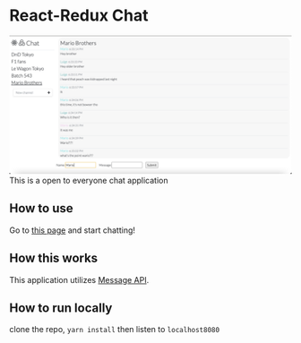 # React-Redux Chat
![screenshot](./screenshots/chat1.jpg)
This is a open to everyone chat application

## How to use
Go to [this page](https://suzukiryuichiro.github.io/chat/) and start chatting!

## How this works
This application utilizes [Message API](https://github.com/SuzukiRyuichiro/message_api).

## How to run locally
clone the repo,
```yarn install```
then listen to `localhost8080`
